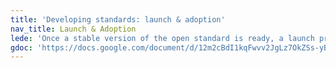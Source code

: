 ```yaml
---
title: 'Developing standards: launch & adoption'
nav_title: Launch & Adoption
lede: 'Once a stable version of the open standard is ready, a launch promotes it to a wider audience. Focus can shift to understanding how the standard is used in practice.'
gdoc: 'https://docs.google.com/document/d/12m2cBdI1kqFwvv2JgLz7OkZSs-yBp336WTULqKr75EI/edit'
---
```


